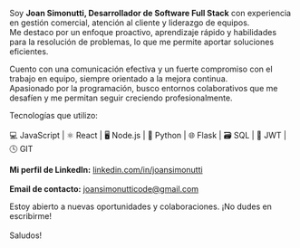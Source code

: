 Soy **Joan Simonutti, Desarrollador de Software Full Stack** con experiencia en gestión comercial, atención al cliente y liderazgo de equipos. <br/> Me destaco por un enfoque proactivo, aprendizaje rápido y habilidades para la resolución de problemas, lo que me permite aportar soluciones eficientes. <br/>  

Cuento con una comunicación efectiva y un fuerte compromiso con el trabajo en equipo, siempre orientado a la mejora continua. <br/>   Apasionado por la programación, busco entornos colaborativos que me desafíen y me permitan seguir creciendo profesionalmente. <br/>  

Tecnologías que utilizo: <br/>  
💻 JavaScript | ⚛️ React | 🖥️ Node.js | 🐍 Python | 🌐 Flask | 🗃️ SQL | 🔑 JWT | 🕓 GIT <br/>  

**Mi perfil de LinkedIn:** [linkedin.com/in/joansimonutti](https://www.linkedin.com/in/joansimonutti/)  <br/>  
**Email de contacto:** [joansimonutticode@gmail.com](mailto:joansimonutticode@gmail.com)  <br/>  

Estoy abierto a nuevas oportunidades y colaboraciones. ¡No dudes en escribirme! <br/>  
Saludos!
